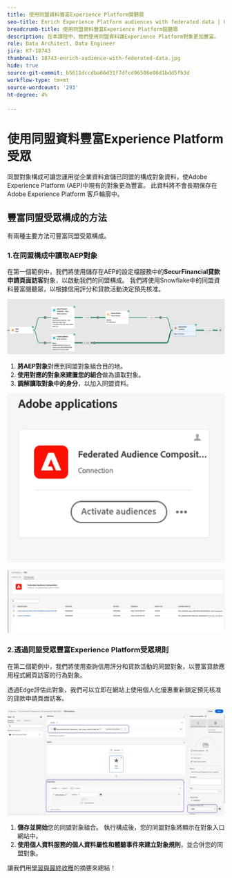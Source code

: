 ```yaml
---
title: 使用同盟資料豐富Experience Platform閱聽眾
seo-title: Enrich Experience Platform audiences with federated data | Unlock cross-channel insights with Federated Audience Composition
breadcrumb-title: 使用同盟資料豐富Experience Platform閱聽眾
description: 在本課程中，我們使用同盟資料讓Experience Platform對象更加豐富。
role: Data Architect, Data Engineer
jira: KT-18743
thumbnail: 18743-enrich-audience-with-federated-data.jpg
hide: true
source-git-commit: b5611dccdba66d31f7dfcd96506e06d1bdd5fb3d
workflow-type: tm+mt
source-wordcount: '293'
ht-degree: 4%

---
```



# 使用同盟資料豐富Experience Platform受眾

同盟對象構成可讓您運用從企業資料倉儲已同盟的構成對象資料，使Adobe Experience Platform (AEP)中現有的對象更為豐富。 此資料將不會長期保存在 Adobe Experience Platform 客戶輪廓中。

## 豐富同盟受眾構成的方法

有兩種主要方法可豐富同盟受眾構成。

### 1.在同盟構成中讀取AEP對象

在第一個範例中，我們將使用儲存在AEP的設定檔服務中的&#x200B;**SecurFinancial貸款申請頁面訪客**&#x200B;對象，以啟動我們的同盟構成。 我們將使用Snowflake中的同盟資料豐富閱聽眾，以根據信用評分和貸款活動決定預先核准。

![federated-composition-example](assets/snowflake-preapproval.png)

1. **將AEP對象**&#x200B;對應到同盟對象組合目的地。
2. **使用對應的對象來建置您的組合**&#x200B;做為讀取對象。
3. **調解讀取對象中的身分**，以加入同盟資料。

![federated-method-1-1](assets/federated-method-1-1.png)

![federated-method-1-2](assets/federated-method-1-2.png)

### 2.透過同盟受眾豐富Experience Platform受眾規則

在第二個範例中，我們將使用查詢信用評分和貸款活動的同盟對象，以豐富貸款應用程式網頁訪客的行為對象。

透過Edge評估此對象，我們可以立即在網站上使用個人化優惠重新鎖定預先核准的貸款申請頁面訪客。

![邊緣受眾擴充](assets/edge-audience-enrich.png)

1. **儲存並開始**&#x200B;您的同盟對象組合。 執行構成後，您的同盟對象將顯示在對象入口網站中。
2. **使用個人資料服務的個人資料屬性和體驗事件來建立對象規則**，並合併您的同盟對象。

讓我們用[學習與最終收穫](conclusion.md)的摘要來總結！
